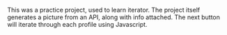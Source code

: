 This was a practice project, used to learn iterator.
The project itself generates a picture from an API, along with info attached.
The next button will iterate through each profile using Javascript.
